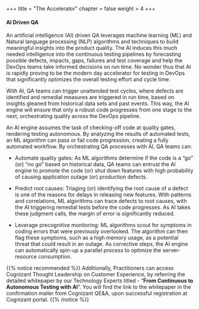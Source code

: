 +++
title = "The Accelerator"
chapter = false
weight = 4
+++

#### AI Driven QA

An artificial intelligence (AI) driven QA leverages machine learning (ML) and Natural language processing (NLP) algorithms and techniques to build meaningful insights into the product quality. The AI induces this much needed intelligence into the continuous testing pipelines by forecasting possible defects, impacts, gaps, failures and test coverage and help the DevOps teams take informed decisions on run time. No wonder thus that AI is rapidly proving to be the modern day accelerator for testing in DevOps that significantly optimizes the overall testing effort and cycle time.

With AI, QA teams can trigger unattended test cycles, where defects are identified and remedial measures are triggered in run time, based on insights gleaned from historical data sets and past events. This way, the AI engine will ensure that only a robust code progresses from one stage to the next, orchestrating quality across the DevOps pipeline.

An AI engine assumes the task of checking-off code at quality gates, rendering testing autonomous. By analyzing the results of automated tests, an ML algorithm can pass or fail code progression, creating a fully automated workflow. By orchestrating QA processes with AI, QA teams can: 

- Automate quality gates: As ML algorithms determine if the code is a “go” (or) “no go” based on historical data, QA teams can entrust the AI engine to promote the code (or) shut down features with high probability of causing application outage (or) production defects.

- Predict root causes: Triaging (or) identifying the root cause of a defect is one of the reasons for delays in releasing new features. With patterns and correlations, ML algorithms can trace defects to root causes, with the AI triggering remedial tests before the code progresses. As AI takes these judgment calls, the margin of error is significantly reduced.

- Leverage precognitive monitoring: ML algorithms scout for symptoms in coding errors that were previously overlooked. The algorithm can then flag these symptoms, such as a high memory usage, as a potential threat that could result in an outage. As corrective steps, the AI engine can automatically spin-up a parallel process to optimize the server-resource consumption.


{{% notice recommended %}}
Additionally, Practitioners can access Cognizant Thought Leadership on Customer Experience, by referring the detailed whitepaper by our Technology Experts titled - “**From Continuous to Autonomous Testing with AI**”. You will find the link to the whitepaper in the confirmation mailer from Cognizant QE&A, upon successful registration at Cognizant portal.
{{% /notice %}}









